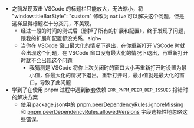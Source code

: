 - 之前发现双击 VSCode 的标题栏只能放大，无法缩小，将 "window.titleBarStyle": "custom" 修改为 `native` 可以解决这个问题，但是这样显得标题栏十分突兀，不美观。
	- 经过一段的时间的测试后（删掉了所有的扩展和配置），终于发现了问题，跟我的扩展和配置都没关系，sigh~
	- 当你在 VSCode 窗口最大化的情况下退出，在你重新打开 VSCode 时就会出现这个问题，在 VSCode 窗口没有最大化的情况下退出，再重新打开时就不会出现这个[问题](https://github.com/microsoft/vscode/issues/150511#issuecomment-1153095185)
		- 我猜测是 VSCode 将你上次关闭时的窗口大小再重新打开时设置为最小值，你最大化的情况下退出，重新打开时，最小值就是最大化的窗口，导致了此问题
- 学到了在使用 pnpm 过程中遇到嵌套依赖 `ERR_PNPM_PEER_DEP_ISSUES` 报错时的解决方案
	- 使用 package.json中的 [pnpm.peerDependencyRules.ignoreMissing](https://pnpm.io/zh/package_json#pnpmpeerdependencyrulesignoremissing) 和 [pnpm.peerDependencyRules.allowedVersions](https://pnpm.io/zh/package_json#pnpmpeerdependencyrulesallowedversions) 字段选择性地忽略这些错误。